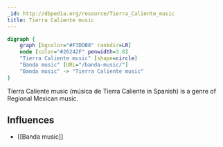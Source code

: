 ```yaml
---
_id: http://dbpedia.org/resource/Tierra_Caliente_music
title: Tierra Caliente music
---
```


```dot
digraph {
	graph [bgcolor="#F3DDB8" rankdir=LR]
	node [color="#26242F" penwidth=3.0]
	"Tierra Caliente music" [shape=circle]
	"Banda music" [URL="/banda-music/"]
	"Banda music" -> "Tierra Caliente music"
}
```

Tierra Caliente music (música de Tierra Caliente in Spanish) is a genre of Regional Mexican music.

## Influences
- [[Banda music]]
